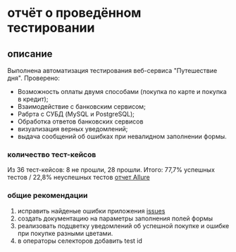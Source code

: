 # **отчёт о проведённом тестировании**

## описание
Выполнена автоматизация тестирования веб-сервиса "Путешествие дня". 
Проверено:
* Возможность оплаты двумя способами (покупка по карте и покупка в кредит);
* Взаимодействие с банковским сервисом;
* Рабрта с СУБД (MySQL и PostgreSQL);
* Обработка ответов банковских сервисов
* визуализация верных уведомлений;
* выдача сообщений об ошибках при невалидном заполнении формы.

### количество тест-кейсов
Из 36 тест-кейсов: 8 не прошли, 28 прошли. 
Итого: 77,7% успешных тестов / 22,8% неуспешных тестов
[отчет Allure](http://172.17.192.1:55015/index.html)

### общие рекомендации
1. исправить найденые ошибки приложения [issues](https://github.com/EvgeniaZlobina/JourneyOfTheDay/issues) 
2. создать документацию на параметры заполнения полей формы
3. реализовать подцветку уведомлений об успешной покупке и ошибке при покупке разными цветами.
4. в операторы селекторов добавить test id